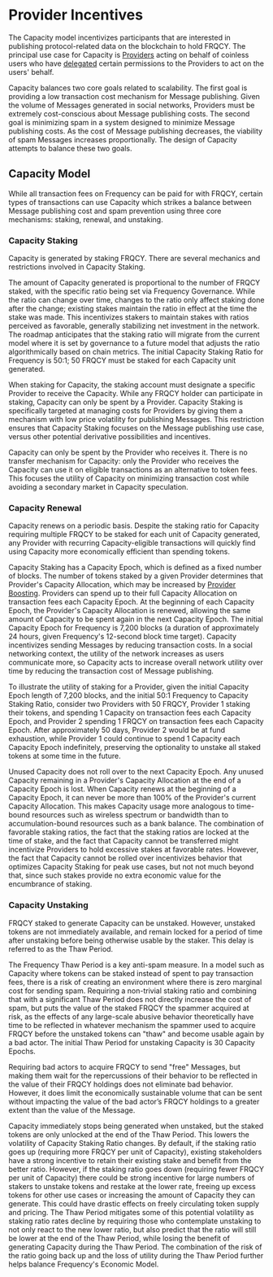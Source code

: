# Provider Incentives

The Capacity model incentivizes participants that are interested in publishing protocol-related data on the blockchain to hold FRQCY.
The principal use case for Capacity is [Providers](../Delegation/Providers.md) acting on behalf of coinless users who have [delegated](../Delegation/index.md) certain permissions to the Providers to act on the users' behalf.

Capacity balances two core goals related to scalability.
The first goal is providing a low transaction cost mechanism for Message publishing.
Given the volume of Messages generated in social networks, Providers must be extremely cost-conscious about Message publishing costs.
The second goal is minimizing spam in a system designed to minimize Message publishing costs.
As the cost of Message publishing decreases, the viability of spam Messages increases proportionally.
The design of Capacity attempts to balance these two goals.

## Capacity Model

While all transaction fees on Frequency can be paid for with FRQCY, certain types of transactions can use Capacity which strikes a balance between Message publishing cost and spam prevention using three core mechanisms: staking, renewal, and unstaking.

### Capacity Staking

Capacity is generated by staking FRQCY.
There are several mechanics and restrictions involved in Capacity Staking.

The amount of Capacity generated is proportional to the number of FRQCY staked, with the specific ratio being set via Frequency Governance.
While the ratio can change over time, changes to the ratio only affect staking done after the change; existing stakes maintain the ratio in effect at the time the stake was made.
This incentivizes stakers to maintain stakes with ratios perceived as favorable, generally stabilizing net investment in the network.
The roadmap anticipates that the staking ratio will migrate from the current model where it is set by governance to a future model that adjusts the ratio algorithmically based on chain metrics.
The initial Capacity Staking Ratio for Frequency is 50:1; 50 FRQCY must be staked for each Capacity unit generated.

When staking for Capacity, the staking account must designate a specific Provider to receive the Capacity.
While any FRQCY holder can participate in staking, Capacity can only be spent by a Provider.
Capacity Staking is specifically targeted at managing costs for Providers by giving them a mechanism with low price volatility for publishing Messages.
This restriction ensures that Capacity Staking focuses on the Message publishing use case, versus other potential derivative possibilities and incentives.

Capacity can only be spent by the Provider who receives it.
There is no transfer mechanism for Capacity: only the Provider who receives the Capacity can use it on eligible transactions as an alternative to token fees.
This focuses the utility of Capacity on minimizing transaction cost while avoiding a secondary market in Capacity speculation.

### Capacity Renewal

Capacity renews on a periodic basis.
Despite the staking ratio for Capacity requiring multiple FRQCY to be staked for each unit of Capacity generated, any Provider with recurring Capacity-eligible transactions will quickly find using Capacity more economically efficient than spending tokens.

Capacity Staking has a Capacity Epoch, which is defined as a fixed number of blocks.
The number of tokens staked by a given Provider determines that Provider's Capacity Allocation, which may be increased by [Provider Boosting](./UserIncentives.md).
Providers can spend up to their full Capacity Allocation on transaction fees each Capacity Epoch.
At the beginning of each Capacity Epoch, the Provider's Capacity Allocation is renewed, allowing the same amount of Capacity to be spent again in the next Capacity Epoch.
The initial Capacity Epoch for Frequency is 7,200 blocks (a duration of approximately 24 hours, given Frequency's 12-second block time target).
Capacity incentivizes sending Messages by reducing transaction costs.
In a social networking context, the utility of the network increases as users communicate more, so Capacity acts to increase overall network utility over time by reducing the transaction cost of Message publishing.

To illustrate the utility of staking for a Provider, given the initial Capacity Epoch length of 7,200 blocks, and the initial 50:1 Frequency to Capacity Staking Ratio, consider two Providers with 50 FRQCY, Provider 1 staking their tokens, and spending 1 Capacity on transaction fees each Capacity Epoch, and Provider 2 spending 1 FRQCY on transaction fees each Capacity Epoch.
After approximately 50 days, Provider 2 would be at fund exhaustion, while Provider 1 could continue to spend 1 Capacity each Capacity Epoch indefinitely, preserving the optionality to unstake all staked tokens at some time in the future.

Unused Capacity does not roll over to the next Capacity Epoch.
Any unused Capacity remaining in a Provider's Capacity Allocation at the end of a Capacity Epoch is lost.
When Capacity renews at the beginning of a Capacity Epoch, it can never be more than 100% of the Provider's current Capacity Allocation.
This makes Capacity usage more analogous to time-bound resources such as wireless spectrum or bandwidth than to accumulation-bound resources such as a bank balance.
The combination of favorable staking ratios, the fact that the staking ratios are locked at the time of stake, and the fact that Capacity cannot be transferred might incentivize Providers to hold excessive stakes at favorable rates.
However, the fact that Capacity cannot be rolled over incentivizes behavior that optimizes Capacity Staking for peak use cases, but not not much beyond that, since such stakes provide no extra economic value for the encumbrance of staking.

### Capacity Unstaking

FRQCY staked to generate Capacity can be unstaked.
However, unstaked tokens are not immediately available, and remain locked for a period of time after unstaking before being otherwise usable by the staker.
This delay is referred to as the Thaw Period.

The Frequency Thaw Period is a key anti-spam measure.
In a model such as Capacity where tokens can be staked instead of spent to pay transaction fees, there is a risk of creating an environment where there is zero marginal cost for sending spam.
Requiring a non-trivial staking ratio and combining that with a significant Thaw Period does not directly increase the cost of spam, but puts the value of the staked FRQCY the spammer acquired at risk, as the effects of any large-scale abusive behavior theoretically have time to be reflected in whatever mechanism the spammer used to acquire FRQCY before the unstaked tokens can "thaw" and become usable again by a bad actor.
The initial Thaw Period for unstaking Capacity is 30 Capacity Epochs.

Requiring bad actors to acquire FRQCY to send "free" Messages, but making them wait for the repercussions of their behavior to be reflected in the value of their FRQCY holdings does not eliminate bad behavior.
However, it does limit the economically sustainable volume that can be sent without impacting the value of the bad actor’s FRQCY holdings to a greater extent than the value of the Message.

Capacity immediately stops being generated when unstaked, but the staked tokens are only unlocked at the end of the Thaw Period.
This lowers the volatility of Capacity Staking Ratio changes.
By default, if the staking ratio goes up (requiring more FRQCY per unit of Capacity), existing stakeholders have a strong incentive to retain their existing stake and benefit from the better ratio.
However, if the staking ratio goes down (requiring fewer FRQCY per unit of Capacity) there could be strong incentive for large numbers of stakers to unstake tokens and restake at the lower rate, freeing up excess tokens for other use cases or increasing the amount of Capacity they can generate.
This could have drastic effects on freely circulating token supply and pricing.
The Thaw Period mitigates some of this potential volatility as staking ratio rates decline by requiring those who contemplate unstaking to not only react to the new lower ratio, but also predict that the ratio will still be lower at the end of the Thaw Period, while losing the benefit of generating Capacity during the Thaw Period.
The combination of the risk of the ratio going back up and the loss of utility during the Thaw Period further helps balance Frequency's Economic Model.
